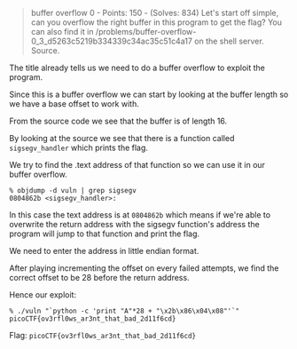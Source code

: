 > buffer overflow 0 - Points: 150 - (Solves: 834)
> Let's start off simple, can you overflow the right buffer in this program to get the flag? You can also find it in /problems/buffer-overflow-0_3_d5263c5219b334339c34ac35c51c4a17 on the shell server. Source.

The title already tells us we need to do a buffer overflow to exploit the program.

Since this is a buffer overflow we can start by looking at the buffer length so we have a base offset to work with.

From the source code we see that the buffer is of length 16.

By looking at the source we see that there is a function called `sigsegv_handler` which prints the flag.

We try to find the .text address of that function so we can use it in our buffer overflow.

```
% objdump -d vuln | grep sigsegv
0804862b <sigsegv_handler>:
```

In this case the text address is at `0804862b` which means if we're able to overwrite the return address with the sigsegv function's address the program will jump to that function and print the flag.

We need to enter the address in little endian format.

After playing incrementing the offset on every failed attempts, we find the correct offset to be 28 before the return address.

Hence our exploit:
```
% ./vuln "`python -c 'print "A"*28 + "\x2b\x86\x04\x08"'`"
picoCTF{ov3rfl0ws_ar3nt_that_bad_2d11f6cd}
```

Flag: `picoCTF{ov3rfl0ws_ar3nt_that_bad_2d11f6cd}`
